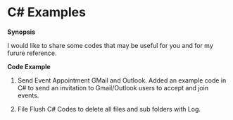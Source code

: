 # C# Examples
<b>Synopsis</b>

I would like to share some codes that may be useful for you and for my furure reference. 

<b>Code Example</b>

1) Send Event Appointment GMail and Outlook.
   Added an example code in C# to send an invitation to Gmail/Outlook users to accept and join events. 

2) File Flush
   C# Codes to delete all files and sub folders with Log.
   
